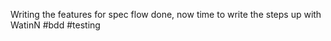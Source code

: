 <!--
id: 659141255
link: http://kevinisom.info/post/659141255/writing-the-features-for-spec-flow-done-now-time
slug: writing-the-features-for-spec-flow-done-now-time
date: Thu Jun 03 2010 18:30:38 GMT+1200 (NZST)
raw: {"blog_name":"kevinisom","id":659141255,"post_url":"http://kevinisom.info/post/659141255/writing-the-features-for-spec-flow-done-now-time","slug":"writing-the-features-for-spec-flow-done-now-time","type":"text","date":"2010-06-03 06:30:38 GMT","timestamp":1275546638,"state":"published","format":"html","reblog_key":"bqYPdxN9","tags":[],"short_url":"http://tmblr.co/Zw68YydIRA7","highlighted":[],"feed_item":"http://twitter.com/kev_nz/statuses/15293236911","from_feed_id":"650289","note_count":0,"title":null,"body":"<p>Writing the features for spec flow done, now time to write the steps up with WatinN #bdd #testing</p>"}
publish: 2010-06-03
tags: 
title: null
-->


Writing the features for spec flow done, now time to write the steps up
with WatinN \#bdd \#testing



